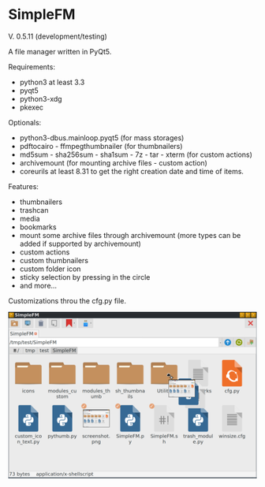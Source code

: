 # SimpleFM
V. 0.5.11 (development/testing)

A file manager written in PyQt5.

Requirements:
- python3 at least 3.3
- pyqt5
- python3-xdg
- pkexec

Optionals:
- python3-dbus.mainloop.pyqt5 (for mass storages)
- pdftocairo - ffmpegthumbnailer (for thumbnailers)
- md5sum - sha256sum - sha1sum - 7z - tar - xterm (for custom actions)
- archivemount (for mounting archive files - custom action)
- coreurils at least 8.31 to get the right creation date and time of items.

Features:
- thumbnailers
- trashcan
- media
- bookmarks
- mount some archive files through archivemount (more types can be added if supported by archivemount) 
- custom actions
- custom thumbnailers
- custom folder icon
- sticky selection by pressing in the circle
- and more...

Customizations throu the cfg.py file.


![My image](https://github.com/frank038/SimpleFM/blob/main/screenshot1.png)
